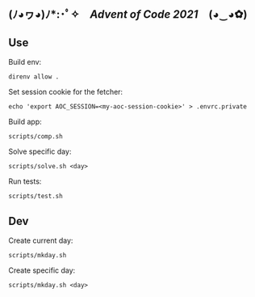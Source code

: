 ## (ﾉ◕ヮ◕)ﾉ*:･ﾟ✧ *Advent of Code 2021* (◕‿◕✿)

## Use

Build env:

    direnv allow .

Set session cookie for the fetcher:

    echo 'export AOC_SESSION=<my-aoc-session-cookie>' > .envrc.private

Build app:

    scripts/comp.sh

Solve specific day:

    scripts/solve.sh <day>

Run tests:

    scripts/test.sh

## Dev

Create current day:

    scripts/mkday.sh

Create specific day:

    scripts/mkday.sh <day>

